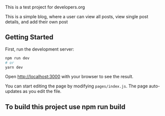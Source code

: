 This is a test project for developers.org

This is a simple blog, where a user can view all posts, view single post details, and add their own post

## Getting Started

First, run the development server:

```bash
npm run dev
# or
yarn dev
```

Open [http://localhost:3000](http://localhost:3000) with your browser to see the result.

You can start editing the page by modifying `pages/index.js`. The page auto-updates as you edit the file.

## To build this project use npm run build
